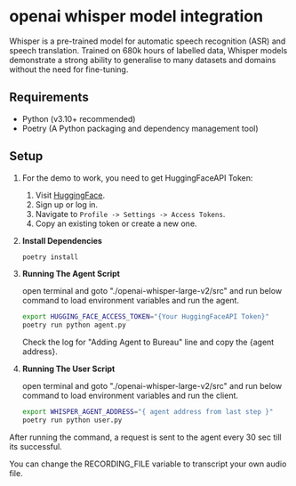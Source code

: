 # openai whisper model integration

Whisper is a pre-trained model for automatic speech recognition (ASR) and speech translation. Trained on 680k hours of labelled data, Whisper models demonstrate a strong ability to generalise to many datasets and domains without the need for fine-tuning.

## Requirements

- Python (v3.10+ recommended)
- Poetry (A Python packaging and dependency management tool)

## Setup

1. For the demo to work, you need to get HuggingFaceAPI Token:

    1. Visit [HuggingFace](https://huggingface.co/).
    2. Sign up or log in.
    3. Navigate to `Profile -> Settings -> Access Tokens`.
    4. Copy an existing token or create a new one.

2. **Install Dependencies**

    ```bash
    poetry install
    ```

3.  **Running The Agent Script**

    open terminal and goto "./openai-whisper-large-v2/src" and
    run below command to load environment variables and run the agent.

    ```bash
    export HUGGING_FACE_ACCESS_TOKEN="{Your HuggingFaceAPI Token}"
    poetry run python agent.py
    ```

    Check the log for "Adding Agent to Bureau" line and copy the {agent address}.

4.  **Running The User Script**

    open terminal and goto "./openai-whisper-large-v2/src" and
    run below command to load environment variables and run the client.

    ```bash
    export WHISPER_AGENT_ADDRESS="{ agent address from last step }"
    poetry run python user.py
    ```

After running the command, a request is sent to the agent every 30 sec till its successful.
    
You can change the RECORDING_FILE variable to transcript your own audio file.

